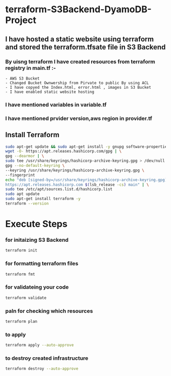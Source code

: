 
# terraform-S3Backend-DyamoDB-Project

## I have hosted a static website using terraform and stored the terraform.tfsate file in S3 Backend 


### By uisng terraform  I have created resources from terraform registry in main.tf :-
    
    - AWS S3 Bucket
    - Changed Bucket Ownwership from Pirvate to public By using ACL
    - I have copyed the Index.html, error.html , images in S3 Bucket
    - I have enabled static website hosting 

### I have mentioned variables in variable.tf
### I have mentioned prvider version,aws region in provider.tf

## Install Terraform

```bash
sudo apt-get update && sudo apt-get install -y gnupg software-properties-common
wget -O- https://apt.releases.hashicorp.com/gpg | \
gpg --dearmor | \
sudo tee /usr/share/keyrings/hashicorp-archive-keyring.gpg > /dev/null
gpg --no-default-keyring \
--keyring /usr/share/keyrings/hashicorp-archive-keyring.gpg \
--fingerprint
echo "deb [signed-by=/usr/share/keyrings/hashicorp-archive-keyring.gpg] \
https://apt.releases.hashicorp.com $(lsb_release -cs) main" | \
sudo tee /etc/apt/sources.list.d/hashicorp.list
sudo apt update
sudo apt-get install terraform -y
terraform --version
```

# Execute Steps

### for initaizing S3 Backend
```bash
terraform init
```

### for formatting terraform files
```bash
terraform fmt
```

### for validateing your code
```bash
terraform validate
```

### paln for checking which resources 
```bash
terraform plan
```

### to apply 
```bash
terraform apply --auto-approve
```

### to destroy created infrastructure
```bash
terraform destroy --auto-approve
```





